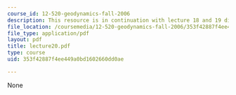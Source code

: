 ```yaml
---
course_id: 12-520-geodynamics-fall-2006
description: This resource is in continuation with lecture 18 and 19 discussing plates.
file_location: /coursemedia/12-520-geodynamics-fall-2006/353f42887f4ee449a0bd1602660dd0ae_lecture20.pdf
file_type: application/pdf
layout: pdf
title: lecture20.pdf
type: course
uid: 353f42887f4ee449a0bd1602660dd0ae

---
```

None